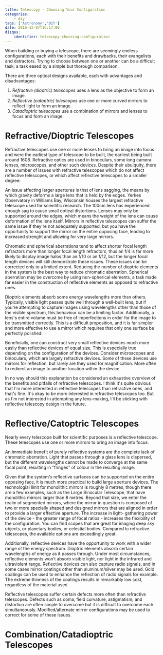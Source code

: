 ```yaml
---
title: Telescopy - Choosing Your Configuration
categories:
    - diy
tags: ['Astronomy','DIY']
date: 2016-12-07T16:17:00
disqus:
    identifier: telescopy-choosing-configuration
---
```


When building or buying a telescope, there are seemingly endless configurations,
each with their benefits and drawbacks, their evangelists and detractors. Trying
to choose between one or another can be a difficult task; a task eased by a
simple but thorough comparison.

<!-- more -->

There are three optical designs available, each with advantages
and disadvantages:

1. *Refractive (dioptric) telescopes* uses a lens as the objective to form an
    image.
1. *Reflective (catoptric) telescopes* use one or more curved mirrors to
    reflect light to form an image.
1. *Catadioptric telescopes* use a combination of mirrors and lenses to focus
    and form an image.

# Refractive/Dioptric Telescopes #

Refractive telescopes use one or more lenses to bring an image into focus and
were the earliest type of telescope to be built, the earliest being built around
1608. Refractive optics are used in binoculars, some long camera lenses,
microscopes, and other such devices. Despite their ubuiquity, there are a number
of issues with refractive telescopes which do not affect reflective telescopes,
or which affect reflective telescopes to a smaller degree:

An issue affecting larger apertures is that of lens sagging, the means by which
gravity deforms a large lens that is held by the edges. Yerkes Observatory in
Williams Bay, Wisconsin houses the largest refractive telescope used for
scientific research. The 100cm lens has experienced enough sag to cause small
optical distortions. Lenses may only be supported around the edges, which means
the weight of the lens can cause deformation of the lens itself. Mirrors in
reflective telescopes can suffer the same issue if they're not adequately
supported, but you have the opportunity to support the mirror on the entire
opposing face, leading to increased strenght and allowing for very large
mirrors.

Chromatic and spherical aberrations tend to affect shorter focal length
refractors more than longer focal length refractors, thus an f/4 is far more
likely to display image halos than an f/10 or an f/12, but the longer focal
length devices will still demonstrate these issues. These issues can be
corrected only to a limited extent. Reducing the number of dioptric elements
in the system is the best way to reduce chromatic aberration. Spherical
aberration may be overcome by using non-spherical elements, a task made far
easier in the construction of reflective elements as opposed to refractive
ones.

Dioptric elements absorb some energy wavelengths more than others. Typically,
visible light passes quite well through a well-built lens, but if you're
attempting to capture images using wavelengths other than those of the
visible spectrum, this behaviour can be a limiting factor. Additionally, a
lens's entire volume must be free of imperfections in order for the image to
be transmitted correctly. This is a difficult proposition, and it is far
simpler and more effective to use a mirror which requires that only one
surface be perfectly polished.

Beneficially, one can construct very small reflective devices much more
easily than reflective devices of equal size. This is especially true depending
on the configuration of the devices. Consider microscopes and binoculars, which
are largely refractive devices. Some of these devices use mirrors for reflection,
but rarely are they used for magnification. More often to redirect an image to
another location within the device.

In no way should this explanation be considered an exhaustive overview of
the benefits and pitfalls of refractive telescopes. I think it's quite
obvious that I'm more interested in reflective telescopes than refractive
ones, and that's fine. It's okay to be more interested in refractive
telescopes too. But as I'm not interested in attempting any lens-making, I'll
be sticking with reflective telescopy design in the future.


# Reflective/Catoptric Telescopes #

Nearly every telescope built for scientific purposes is a reflective
telescope. These telescopes use one or more mirrors to bring an image into
focus.

An immediate benefit of purely reflective systems are the complete lack of
chromatic aberration. Light that passes through a glass lens is dispersed,
but the different wavelengths cannot be made to converge at the same focal
point, resulting in "fringes" of colour in the resulting image.

Given that the system's reflective surfaces can be supported on the entire
opposing face, it is much more practical to build large aperture devices.
The technologial limit for monolithic mirrors is roughly 8 metres, though
there are a few examples, such as the Large Binocular Telescope, that have
monolithic mirrors larger than 8 metres. Beyond that size, we enter the
realm of segmented mirrors, where the mirror in question is composed of
two or more specially shaped and designed mirrors that are aligned in
order to provide a larger effective aperture. The increase in light-
gathering power of the device - the greater range of focal ratios - 
increases the flexibility of the configuration. You can find scopes that
are great for imaging deep sky objects, or planetary bodies, or celestial
bodies. Compared to refractive telescopes, the available options are
exceedingly great.

Additionally, reflective devices have the opportunity to work with a wider
range of the energy spectrum. Dioptric elements absorb certain wavelengths
of energy as it passes through. Under most circumstances, reflective
elements won't absorb visible light, nor light in the infrared and
ultraviolent range. Reflective devices can also capture radio signals, and
in some cases mirror coatings other than aluminum/silver may be used. Gold
coatings can be used to enhance the reflection of radio signals for example.
The extreme thinness of the coatings results in remarkably low cost,
regardless of the material used.

Reflective telescopes suffer certain defects more often than refractive
telescopes. Defects such as coma, field curvature, astigmatism, and
distortion are often simple to overcome but it is difficult to overcome
each simultaneously. Modified/alternate mirror configurations may be
used to correct for some of these issues.


# Combination/Catadioptric Telescopes #





[g510]: http://shop.lenovo.com/us/en/laptops/lenovo/g-series/g510/ "Lenovo G510"
[xubuntu]: http://xubuntu.org/ "Xubuntu"